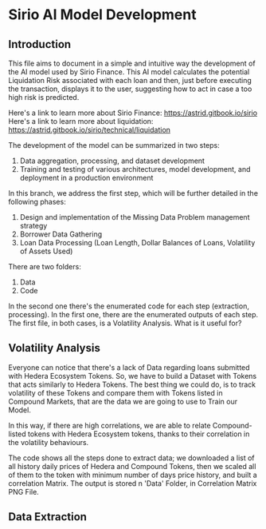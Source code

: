 # Sirio AI Model Development

## Introduction
This file aims to document in a simple and intuitive way the development of the AI model used by Sirio Finance. This AI model calculates the potential Liquidation Risk associated with each loan and then, just before executing the transaction, displays it to the user, suggesting how to act in case a too high risk is predicted.

Here's a link to learn more about Sirio Finance: https://astrid.gitbook.io/sirio
Here's a link to learn more about liquidation: https://astrid.gitbook.io/sirio/technical/liquidation

The development of the model can be summarized in two steps:
1) Data aggregation, processing, and dataset development
2) Training and testing of various architectures, model development, and deployment in a production environment

In this branch, we address the first step, which will be further detailed in the following phases:
1) Design and implementation of the Missing Data Problem management strategy
2) Borrower Data Gathering
3) Loan Data Processing (Loan Length, Dollar Balances of Loans, Volatility of Assets Used)

There are two folders:
1) Data
2) Code

In the second one there's the enumerated code for each step (extraction, processing). In the first one, there are the enumerated outputs of each step. The first file, in both cases, is a Volatility Analysis. What is it useful for?

## Volatility Analysis
Everyone can notice that there's a lack of Data regarding loans submitted with Hedera Ecosystem Tokens. So, we have to build a Dataset with Tokens that acts similarly to Hedera Tokens. The best thing we could do, is to track volatility of these Tokens and compare them with Tokens listed in Compound Markets, that are the data we are going to use to Train our Model.

In this way, if there are high correlations, we are able to relate Compound-listed tokens with Hedera Ecosystem tokens, thanks to their correlation in the volatility behaviours.

The code shows all the steps done to extract data; we downloaded a list of all history daily prices of Hedera and Compound Tokens, then we scaled all of them to the token with minimum number of days price history, and built a correlation Matrix. The output is stored n 'Data' Folder, in Correlation Matrix PNG File.

## Data Extraction

